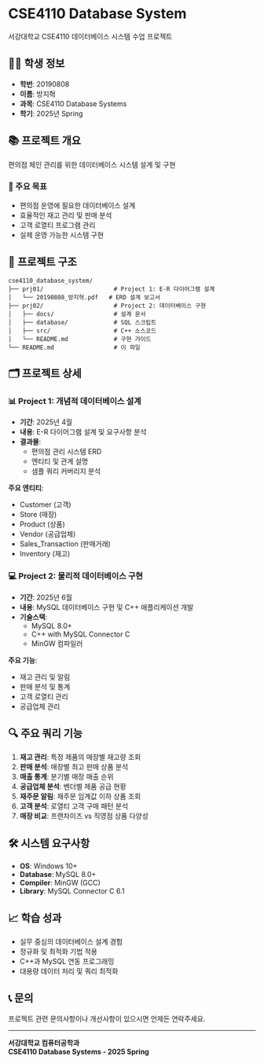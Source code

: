 # CSE4110 Database System

서강대학교 CSE4110 데이터베이스 시스템 수업 프로젝트

## 👨‍🎓 학생 정보

- **학번**: 20190808
- **이름**: 방지혁
- **과목**: CSE4110 Database Systems
- **학기**: 2025년 Spring

## 📚 프로젝트 개요

편의점 체인 관리를 위한 데이터베이스 시스템 설계 및 구현

### 🎯 주요 목표
- 편의점 운영에 필요한 데이터베이스 설계
- 효율적인 재고 관리 및 판매 분석
- 고객 로열티 프로그램 관리
- 실제 운영 가능한 시스템 구현

## 📁 프로젝트 구조

```
cse4110_database_system/
├── prj01/                    # Project 1: E-R 다이어그램 설계
│   └── 20190808_방지혁.pdf   # ERD 설계 보고서
├── prj02/                    # Project 2: 데이터베이스 구현
│   ├── docs/                 # 설계 문서
│   ├── database/             # SQL 스크립트
│   ├── src/                  # C++ 소스코드
│   └── README.md             # 구현 가이드
└── README.md                 # 이 파일
```

## 🗂 프로젝트 상세

### 📊 Project 1: 개념적 데이터베이스 설계
- **기간**: 2025년 4월
- **내용**: E-R 다이어그램 설계 및 요구사항 분석
- **결과물**: 
  - 편의점 관리 시스템 ERD
  - 엔티티 및 관계 설명
  - 샘플 쿼리 커버리지 분석

**주요 엔티티**:
- Customer (고객)
- Store (매장)
- Product (상품)
- Vendor (공급업체)
- Sales_Transaction (판매거래)
- Inventory (재고)

### 💻 Project 2: 물리적 데이터베이스 구현
- **기간**: 2025년 6월
- **내용**: MySQL 데이터베이스 구현 및 C++ 애플리케이션 개발
- **기술스택**: 
  - MySQL 8.0+
  - C++ with MySQL Connector C
  - MinGW 컴파일러

**주요 기능**:
- 재고 관리 및 알림
- 판매 분석 및 통계
- 고객 로열티 관리
- 공급업체 관리

## 🔍 주요 쿼리 기능

1. **재고 관리**: 특정 제품의 매장별 재고량 조회
2. **판매 분석**: 매장별 최고 판매 상품 분석
3. **매출 통계**: 분기별 매장 매출 순위
4. **공급업체 분석**: 벤더별 제품 공급 현황
5. **재주문 알림**: 재주문 임계값 이하 상품 조회
6. **고객 분석**: 로열티 고객 구매 패턴 분석
7. **매장 비교**: 프랜차이즈 vs 직영점 상품 다양성

## 🛠 시스템 요구사항

- **OS**: Windows 10+
- **Database**: MySQL 8.0+
- **Compiler**: MinGW (GCC)
- **Library**: MySQL Connector C 6.1

## 📈 학습 성과

- 실무 중심의 데이터베이스 설계 경험
- 정규화 및 최적화 기법 적용
- C++과 MySQL 연동 프로그래밍
- 대용량 데이터 처리 및 쿼리 최적화

## 📞 문의

프로젝트 관련 문의사항이나 개선사항이 있으시면 언제든 연락주세요.

---

**서강대학교 컴퓨터공학과**  
**CSE4110 Database Systems - 2025 Spring**
